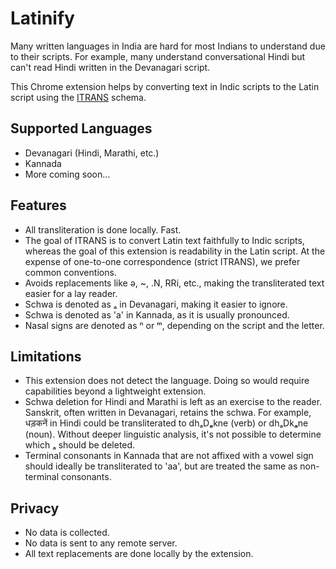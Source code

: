 # Latinify

Many written languages in India are hard for most Indians to understand due to their scripts. For example, many understand conversational Hindi but can't read Hindi written in the Devanagari script.

This Chrome extension helps by converting text in Indic scripts to the Latin script using the [ITRANS](https://en.wikipedia.org/wiki/ITRANS) schema.

## Supported Languages

- Devanagari (Hindi, Marathi, etc.)
- Kannada
- More coming soon...

## Features

- All transliteration is done locally. Fast.
- The goal of ITRANS is to convert Latin text faithfully to Indic scripts, whereas the goal of this extension is readability in the Latin script. At the expense of one-to-one correspondence (strict ITRANS), we prefer common conventions.
- Avoids replacements like ǝ, ~, .N, RRi, etc., making the transliterated text easier for a lay reader.
- Schwa is denoted as ₐ in Devanagari, making it easier to ignore.
- Schwa is denoted as 'a' in Kannada, as it is usually pronounced.
- Nasal signs are denoted as ⁿ or ᵐ, depending on the script and the letter.

## Limitations

- This extension does not detect the language. Doing so would require capabilities beyond a lightweight extension.
- Schwa deletion for Hindi and Marathi is left as an exercise to the reader. Sanskrit, often written in Devanagari, retains the schwa. For example, धड़कनें in Hindi could be transliterated to dhₐD**ₐ**kne (verb) or dhₐDk**ₐ**ne (noun). Without deeper linguistic analysis, it's not possible to determine which ₐ should be deleted.
- Terminal consonants in Kannada that are not affixed with a vowel sign should ideally be transliterated to 'aa', but are treated the same as non-terminal consonants.

## Privacy

- No data is collected.
- No data is sent to any remote server.
- All text replacements are done locally by the extension.
